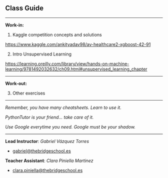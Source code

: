 ## **Class Guide**

---------

**Work-in:**

1. Kaggle competition concepts and solutions

https://www.kaggle.com/ankityadav98/av-healthcare2-xgboost-42-91

2. Intro Unsupervised Learning

https://learning.oreilly.com/library/view/hands-on-machine-learning/9781492032632/ch09.html#unsupervised_learning_chapter

---------

**Work-out:**

3. Other exercises

---------

*Remember, you have many cheatsheets. Learn to use it.*

*PythonTutor is your friend... take care of it.*

*Use Google everytime you need. Google must be your shadow.*

---------

**Lead Instructor**: *Gabriel Vázquez Torres*

- gabriel@thebridgeschool.es

**Teacher Assistant**: *Clara Piniella Martinez*

- clara.piniella@thebridgeschool.es